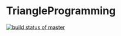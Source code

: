 # TriangleProgramming

[![build status of master](https://travis-ci.org/BarlesCharkley75/TriangleProgramming.svg?branch=master)](https://travis-ci.org/BarlesCharkley75/TriangleProgramming)
